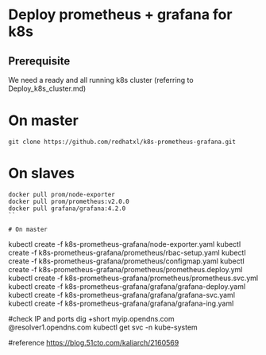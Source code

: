 # Deploy prometheus + grafana for k8s

## Prerequisite
We need a ready and all running k8s cluster (referring to Deploy_k8s_cluster.md)

# On master 
```
git clone https://github.com/redhatxl/k8s-prometheus-grafana.git
```

# On slaves
```
docker pull prom/node-exporter
docker pull prom/prometheus:v2.0.0
docker pull grafana/grafana:4.2.0
``

# On master
```
kubectl create -f  k8s-prometheus-grafana/node-exporter.yaml 
kubectl create -f  k8s-prometheus-grafana/prometheus/rbac-setup.yaml
kubectl create -f  k8s-prometheus-grafana/prometheus/configmap.yaml 
kubectl create -f  k8s-prometheus-grafana/prometheus/prometheus.deploy.yml 
kubectl create -f  k8s-prometheus-grafana/prometheus/prometheus.svc.yml 
kubectl create -f   k8s-prometheus-grafana/grafana/grafana-deploy.yaml
kubectl create -f   k8s-prometheus-grafana/grafana/grafana-svc.yaml
kubectl create -f   k8s-prometheus-grafana/grafana/grafana-ing.yaml

#check IP and ports
dig +short myip.opendns.com @resolver1.opendns.com
kubectl get svc -n kube-system

#reference
https://blog.51cto.com/kaliarch/2160569
